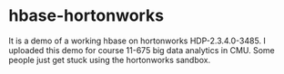 # hbase-hortonworks
It is a demo of a working hbase on hortonworks HDP-2.3.4.0-3485. I uploaded this demo for course 11-675 big data analytics in CMU. Some people just get stuck using the hortonworks sandbox.

